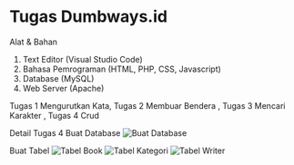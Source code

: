 # Tugas Dumbways.id

Alat & Bahan
1) Text Editor (Visual Studio Code)
2) Bahasa Pemrograman (HTML, PHP, CSS, Javascript)
3) Database (MySQL)
4) Web Server (Apache)

Tugas 1 Mengurutkan Kata,
Tugas 2 Membuar Bendera ,
Tugas 3 Mencari Karakter ,
Tugas 4 Crud

Detail Tugas 4
Buat Database 
![Buat Database](https://i.ibb.co/GVFpRWK/createdb.png)

Buat Tabel
![Tabel Book](https://i.ibb.co/YpGG1Wk/tb-book.png)
![Tabel Kategori](https://i.ibb.co/4fYzNMQ/tc-kategori.png)
![Tabel Writer](https://i.ibb.co/sQSvKTX/writer.png)

